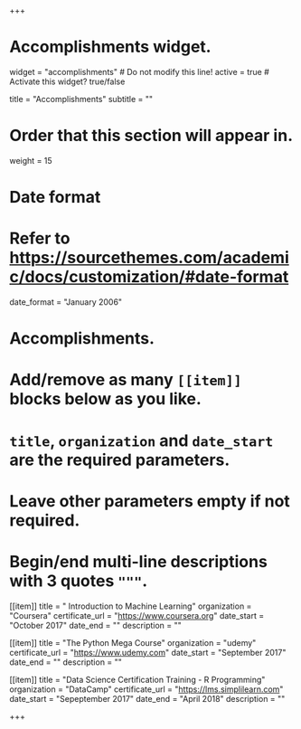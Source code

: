 +++
# Accomplishments widget.
widget = "accomplishments"  # Do not modify this line!
active = true  # Activate this widget? true/false

title = "Accomplish&shy;ments"
subtitle = ""

# Order that this section will appear in.
weight = 15

# Date format
#   Refer to https://sourcethemes.com/academic/docs/customization/#date-format
date_format = "January 2006"

# Accomplishments.
#   Add/remove as many `[[item]]` blocks below as you like.
#   `title`, `organization` and `date_start` are the required parameters.
#   Leave other parameters empty if not required.
#   Begin/end multi-line descriptions with 3 quotes `"""`.

[[item]]
  title = " Introduction to Machine Learning"
  organization = "Coursera"
  certificate_url = "https://www.coursera.org"
  date_start = "October 2017"
  date_end = ""
  description = ""

[[item]]
  title = "The Python Mega Course"
  organization = "udemy"
  certificate_url = "https://www.udemy.com"
  date_start = "September 2017"
  date_end = ""
  description = ""
  
[[item]]
  title = "Data Science Certification Training - R Programming"
  organization = "DataCamp"
  certificate_url = "https://lms.simplilearn.com"
  date_start = "Sepeptember 2017"
  date_end = "April 2018"
  description = ""

+++
